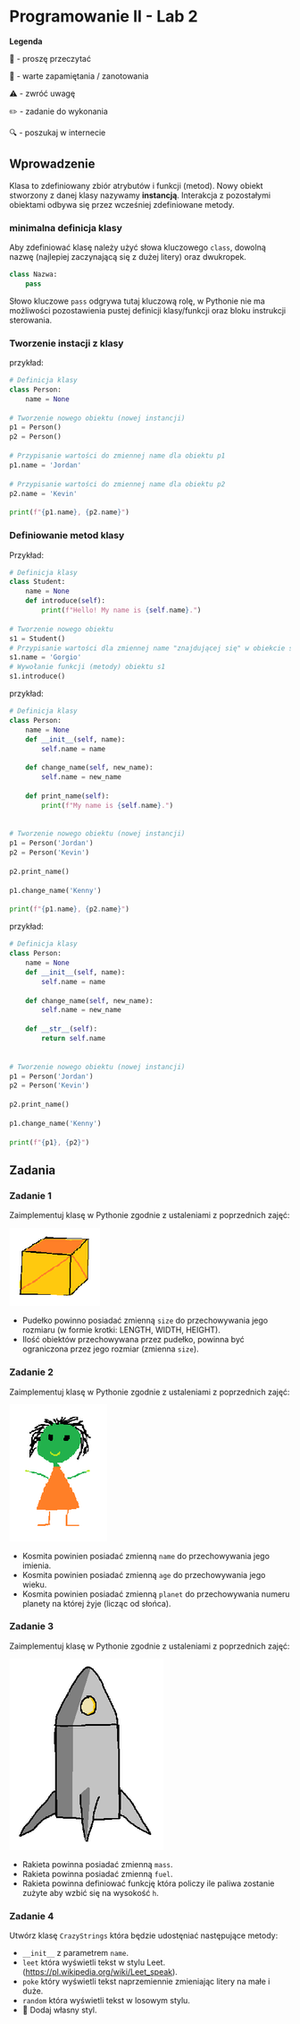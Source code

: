 # Programowanie II - Lab 2

**Legenda**

📖 - proszę przeczytać

📝 - warte zapamiętania / zanotowania

⚠️ - zwróć uwagę

✏️ - zadanie do wykonania

🔍 - poszukaj w internecie

## Wprowadzenie
Klasa to zdefiniowany zbiór atrybutów i funkcji (metod). Nowy obiekt stworzony z danej klasy nazywamy **instancją**. Interakcja z pozostałymi obiektami odbywa się przez wcześniej zdefiniowane metody.

### minimalna definicja klasy
Aby zdefiniować klasę należy użyć słowa kluczowego `class`, dowolną nazwę (najlepiej zaczynającą się z dużej litery) oraz dwukropek.
```python
class Nazwa:
    pass
```

Słowo kluczowe `pass` odgrywa tutaj kluczową rolę, w Pythonie nie ma możliwości pozostawienia pustej definicji klasy/funkcji oraz bloku instrukcji sterowania.

### Tworzenie instacji z klasy

przykład:
```python
# Definicja klasy
class Person:
    name = None

# Tworzenie nowego obiektu (nowej instancji)
p1 = Person()
p2 = Person()

# Przypisanie wartości do zmiennej name dla obiektu p1
p1.name = 'Jordan'

# Przypisanie wartości do zmiennej name dla obiektu p2
p2.name = 'Kevin'

print(f"{p1.name}, {p2.name}")
```


### Definiowanie metod klasy

Przykład:
```python
# Definicja klasy
class Student:
    name = None
    def introduce(self):
        print(f"Hello! My name is {self.name}.")

# Tworzenie nowego obiektu
s1 = Student()
# Przypisanie wartości dla zmiennej name "znajdującej się" w obiekcie s1
s1.name = 'Gorgio'
# Wywołanie funkcji (metody) obiektu s1
s1.introduce()
```

przykład:
```python
# Definicja klasy
class Person:
    name = None
    def __init__(self, name):
        self.name = name
    
    def change_name(self, new_name):
        self.name = new_name
        
    def print_name(self):
        print(f"My name is {self.name}.")
    

# Tworzenie nowego obiektu (nowej instancji)
p1 = Person('Jordan')
p2 = Person('Kevin')

p2.print_name()

p1.change_name('Kenny')

print(f"{p1.name}, {p2.name}")
```

przykład:
```python
# Definicja klasy
class Person:
    name = None
    def __init__(self, name):
        self.name = name
    
    def change_name(self, new_name):
        self.name = new_name
        
    def __str__(self):
        return self.name
    

# Tworzenie nowego obiektu (nowej instancji)
p1 = Person('Jordan')
p2 = Person('Kevin')

p2.print_name()

p1.change_name('Kenny')

print(f"{p1}, {p2}")
```

## Zadania

### Zadanie 1

Zaimplementuj klasę w Pythonie zgodnie z ustaleniami z poprzednich zajęć:

![pudełko](./img/pudelko.png)

* Pudełko powinno posiadać zmienną `size` do przechowywania jego rozmiaru (w formie krotki: LENGTH, WIDTH, HEIGHT).
* Ilość obiektów przechowywana przez pudełko, powinna być ograniczona przez jego rozmiar (zmienna `size`). 

### Zadanie 2

Zaimplementuj klasę w Pythonie zgodnie z ustaleniami z poprzednich zajęć:

![kosmita](./img/kosmita.png)

* Kosmita powinien posiadać zmienną `name` do przechowywania jego imienia.
* Kosmita powinien posiadać zmienną `age` do przechowywania jego wieku.
* Kosmita powinien posiadać zmienną `planet` do przechowywania numeru planety na której żyje (licząc od słońca).

### Zadanie 3

Zaimplementuj klasę w Pythonie zgodnie z ustaleniami z poprzednich zajęć:

![rakieta](./img/rakieta.png)

* Rakieta powinna posiadać zmienną `mass`.
* Rakieta powinna posiadać zmienną `fuel`.
* Rakieta powinna definiować funkcję która policzy ile paliwa zostanie zużyte aby wzbić się na wysokość `h`.

### Zadanie 4

Utwórz klasę `CrazyStrings` która będzie udostęniać następujące metody:
* `__init__` z parametrem `name`.
* `leet` która wyświetli tekst w stylu Leet. (https://pl.wikipedia.org/wiki/Leet_speak).
* `poke` który wyświetli tekst naprzemiennie zmieniając litery na małe i duże. 
* `random` która wyświetli tekst w losowym stylu.
* 🌟 Dodaj własny styl.

